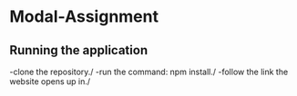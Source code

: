 # Modal-Assignment

## Running the application

-clone the repository./
-run the command: npm install./
-follow the link the website opens up in./

##

